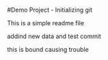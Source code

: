 #Demo Project - Initializing git 

This is a simple readme file

addind new data and test commit

this is bound causing trouble